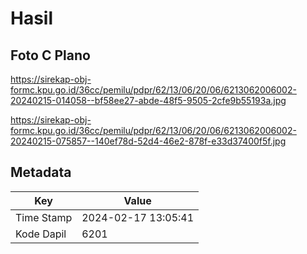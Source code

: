# Hasil

## Foto C Plano

https://sirekap-obj-formc.kpu.go.id/36cc/pemilu/pdpr/62/13/06/20/06/6213062006002-20240215-014058--bf58ee27-abde-48f5-9505-2cfe9b55193a.jpg

https://sirekap-obj-formc.kpu.go.id/36cc/pemilu/pdpr/62/13/06/20/06/6213062006002-20240215-075857--140ef78d-52d4-46e2-878f-e33d37400f5f.jpg


## Metadata

| Key        | Value               |
| ---------- | ------------------- |
| Time Stamp | 2024-02-17 13:05:41 |
| Kode Dapil | 6201                |



